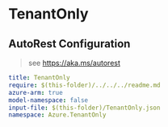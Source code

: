 # TenantOnly
## AutoRest Configuration

> see https://aka.ms/autorest

``` yaml
title: TenantOnly
require: $(this-folder)/../../../readme.md
azure-arm: true
model-namespace: false
input-file: $(this-folder)/TenantOnly.json
namespace: Azure.TenantOnly
```
